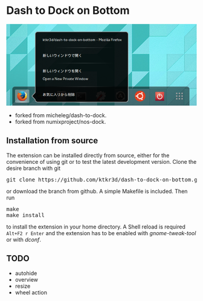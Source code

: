 # Dash to Dock on Bottom
![screenshot](https://github.com/ktkr3d/dash-to-dock/raw/master/media/dash-to-dock-on-bottom.png)

- forked from micheleg/dash-to-dock.
- forked from numixproject/nos-dock.

## Installation from source

The extension can be installed directly from source, either for the convenience of using git or to test the latest development version. Clone the desire branch with git

<pre>git clone https://github.com/ktkr3d/dash-to-dock-on-bottom.git</pre>
or download the branch from github. A simple Makefile is included. Then run
<pre>make
make install
</pre>
to install the extension in your home directory. A Shell reload is required <code>Alt+F2 r Enter</code> and the extension has to be enabled  with *gnome-tweak-tool* or with *dconf*.

## TODO
- autohide
- overview
- resize
- wheel action
